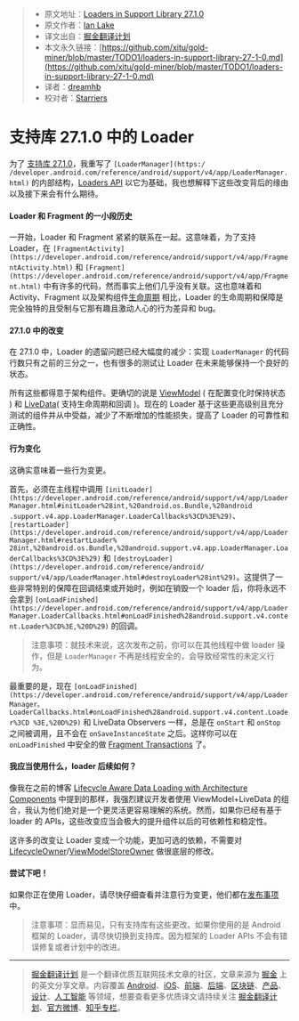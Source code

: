 > * 原文地址：[Loaders in Support Library 27.1.0](https://medium.com/google-developers/loaders-in-support-library-27-1-0-b1a1f0fee638)
> * 原文作者：[Ian Lake](https://medium.com/@ianhlake?source=post_header_lockup)
> * 译文出自：[掘金翻译计划](https://github.com/xitu/gold-miner)
> * 本文永久链接：[https://github.com/xitu/gold-miner/blob/master/TODO1/loaders-in-support-library-27-1-0.md](https://github.com/xitu/gold-miner/blob/master/TODO1/loaders-in-support-library-27-1-0.md)
> * 译者：[dreamhb](https://github.com/dreamhb)
> * 校对者：[Starriers](https://github.com/Starriers)

# 支持库 27.1.0 中的 Loader

为了 [支持库 27.1.0](https://developer.android.com/topic/libraries/support-library/revisions.html#27-1-0)，我重写了 `[LoaderManager](https:/ /developer.android.com/reference/android/support/v4/app/LoaderManager.html)` 的内部结构，[Loaders API](https://developer.android.com/guide/components/loaders.html) 以它为基础，我也想解释下这些改变背后的缘由以及接下来会有什么期待。

#### Loader 和 Fragment 的一小段历史

一开始，Loader 和 Fragment 紧紧的联系在一起。这意味着，为了支持 Loader，在 `[FragmentActivity](https://developer.android.com/reference/android/support/v4/app/FragmentActivity.html)` 和 `[Fragment](https://developer.android.com/reference/android/support/v4/app/Fragment.html)` 中有许多的代码，然而事实上他们几乎没有关联。这也意味着和 Activity、Fragment 以及架构组件[生命周期](https://developer.android.com/topic/libraries/architecture/lifecycle.html) 相比，Loader 的生命周期和保障是完全独特的且受制与它那有趣且激动人心的行为差异和 bug。

#### 27.1.0 中的改变

在 27.1.0 中，Loader 的遗留问题已经大幅度的减少：实现 `LoaderManager` 的代码行数只有之前的三分之一，也有很多的测试让 Loader 在未来能够保持一个良好的状态。

所有这些都得意于架构组件。更确切的说是 [ViewModel](https://developer.android.com/topic/libraries/architecture/viewmodel.html) ( 在配置变化时保持状态 ) 和 [LiveData](https://developer.android.com/topic/libraries/architecture/livedata.html)( 支持生命周期和回调 )。现在的 Loader 基于这些更高级别且充分测试的组件并从中受益，减少了不断增加的性能损失，提高了 Loader 的可靠性和正确性。

#### 行为变化

这确实意味着一些行为变更。

首先，必须在主线程中调用 `[initLoader](https://developer.android.com/reference/android/support/v4/app/LoaderManager.html#initLoader%28int,%20android.os.Bundle,%20android .support.v4.app.LoaderManager.LoaderCallbacks%3CD%3E%29)`、`[restartLoader](https://developer.android.com/reference/android/support/v4/app/LoaderManager.html#restartLoader% 28int,%20android.os.Bundle,%20android.support.v4.app.LoaderManager.LoaderCallbacks%3CD%3E%29)` 和 `[destroyLoader](https://developer.android.com/reference/android/ support/v4/app/LoaderManager.html#destroyLoader%28int%29)`。这提供了一些非常特别的保障在回调结束或开始时，例如在销毁一个 loader 后，你将永远不会拿到 `[onLoadFinished](https://developer.android.com/reference/android/support/v4/app/LoaderManager.LoaderCallbacks.html#onLoadFinished%28android.support.v4.content.Loader%3CD%3E,%20D%29)` 的回调。

> 注意事项：就技术来说，这次发布之前，你可以在其他线程中做 loader 操作，但是 `LoaderManager` 不再是线程安全的，会导致经常性的未定义行为。

最重要的是，现在 `[onLoadFinished](https://developer.android.com/reference/android/support/v4/app/LoaderManager。LoaderCallbacks.html#onLoadFinished%28android.support.v4.content.Loader%3CD %3E,%20D%29)` 和 LiveData Observers 一样，总是在 `onStart` 和 `onStop` 之间被调用，且不会在 `onSaveInstanceState` 之后。这样你可以在 `onLoadFinished` 中安全的做 [Fragment Transactions](https://developer.android.com/guide/components/fragments.html#Transactions) 了。

#### 我应当使用什么，loader 后续如何？

像我在之前的博客 [Lifecycle Aware Data Loading with Architecture Components](https://medium.com/google-developers/lifecycle-aware-data-loading-with-android-architecture-components-f95484159de4) 中提到的那样，我强烈建议开发者使用 ViewModel+LiveData 的组合，我认为他们绝对是一个更灵活更容易理解的系统。然而，如果你已经有基于 loader 的 APIs，这些改变应当会极大的提升组件以后的可依赖性和稳定性。

这许多的改变让 Loader 变成一个功能，更加可选的依赖，不需要对 [LifecycleOwner](https://developer.android.com/reference/android/arch/lifecycle/LifecycleOwner.html)/[ViewModelStoreOwner](https://developer.android.com/reference/android/arch/lifecycle/ViewModelStoreOwner.html) 做很底层的修改。

#### 尝试下吧！

如果你正在使用 Loader，请尽快仔细查看并注意行为变更，他们都在[发布事项](https://developer.android.com/topic/libraries/support-library/revisions.html#27-1-0 ) 中。

> 注意事项：显而易见，只有支持库有这些更改。如果你使用的是 Android 框架的 Loader，请尽快切换到支持库。因为框架的 Loader APIs 不会有错误修复或者计划中的改进。


---

> [掘金翻译计划](https://github.com/xitu/gold-miner) 是一个翻译优质互联网技术文章的社区，文章来源为 [掘金](https://juejin.im) 上的英文分享文章。内容覆盖 [Android](https://github.com/xitu/gold-miner#android)、[iOS](https://github.com/xitu/gold-miner#ios)、[前端](https://github.com/xitu/gold-miner#前端 )、[后端](https://github.com/xitu/gold-miner#后端 )、[区块链](https://github.com/xitu/gold-miner#区块链 )、[产品](https://github.com/xitu/gold-miner#产品 )、[设计](https://github.com/xitu/gold-miner#设计 )、[人工智能](https://github.com/xitu/gold-miner#人工智能 ) 等领域，想要查看更多优质译文请持续关注 [掘金翻译计划](https://github.com/xitu/gold-miner)、[官方微博](http://weibo.com/juejinfanyi)、[知乎专栏](https://zhuanlan.zhihu.com/juejinfanyi)。

